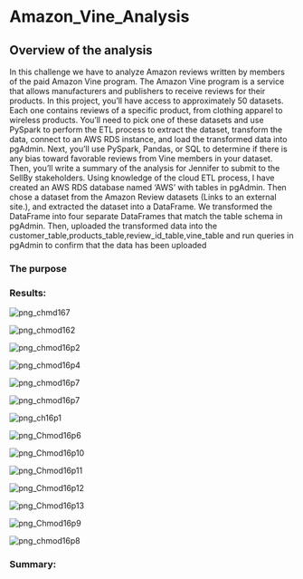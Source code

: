 # Amazon_Vine_Analysis
## Overview of the analysis 
In this challenge we have to analyze Amazon reviews written by members of the paid Amazon Vine program. The Amazon Vine program is a service that allows manufacturers and publishers to receive reviews for their products. 
In this project, you’ll have access to approximately 50 datasets. Each one contains reviews of a specific product, from clothing apparel to wireless products. You’ll need to pick one of these datasets and use PySpark to perform the ETL process to extract the dataset, transform the data, connect to an AWS RDS instance, and load the transformed data into pgAdmin. Next, you’ll use PySpark, Pandas, or SQL to determine if there is any bias toward favorable reviews from Vine members in your dataset. Then, you’ll write a summary of the analysis for Jennifer to submit to the SellBy stakeholders.
Using knowledge of the cloud ETL process, I have created an AWS RDS database named ‘AWS’ with tables in pgAdmin.
Then chose a dataset from the Amazon Review datasets (Links to an external site.), and extracted the dataset into a DataFrame. We transformed the DataFrame into four separate DataFrames that match the table schema in pgAdmin. Then, uploaded the transformed data into the customer_table,products_table,review_id_table,vine_table and run queries in pgAdmin to confirm that the data has been uploaded
### The purpose 
### Results:

![png_chmd167](https://github.com/Ruma-T/Amazon_Vine_Analysis/blob/main/resources/chmd16p7.PNG)




 ![png_chmod162](https://github.com/Ruma-T/Amazon_Vine_Analysis/blob/main/resources/chmod16p1.PNG)
 
 

![png_chmod16p2](https://github.com/Ruma-T/Amazon_Vine_Analysis/blob/main/resources/chmod16p2.PNG)

![png_chmod16p4](https://github.com/Ruma-T/Amazon_Vine_Analysis/blob/main/resources/chmod16p4.PNG)

![png_chmod16p7](https://github.com/Ruma-T/Amazon_Vine_Analysis/blob/main/resources/chmod16p7.PNG)

![png_chmod16p7](https://github.com/Ruma-T/Amazon_Vine_Analysis/blob/main/resources/chmod16p3.PNG)

![png_ch16p1](https://github.com/Ruma-T/Amazon_Vine_Analysis/blob/main/resources/ch16p1.PNG)

![png_Chmod16p6](https://github.com/Ruma-T/Amazon_Vine_Analysis/blob/main/resources/Chmod16p6.PNG)

![png_Chmod16p10](https://github.com/Ruma-T/Amazon_Vine_Analysis/blob/main/resources/Chmod16p10.PNG)

![png_Chmod16p11](https://github.com/Ruma-T/Amazon_Vine_Analysis/blob/main/resources/Chmod16p11.PNG)

![png_Chmod16p12](https://github.com/Ruma-T/Amazon_Vine_Analysis/blob/main/resources/Chmod16p12.PNG)

![png_Chmod16p13](https://github.com/Ruma-T/Amazon_Vine_Analysis/blob/main/resources/Chmod16p13.PNG)

![png_Chmod16p9](https://github.com/Ruma-T/Amazon_Vine_Analysis/blob/main/resources/Chmod16p9.PNG)

![png_chmod16p8](https://github.com/Ruma-T/Amazon_Vine_Analysis/blob/main/resources/chmod16p8.PNG)


### Summary:

